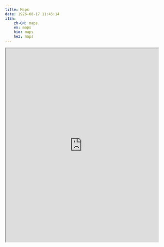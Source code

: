 ```yaml
---
title: Maps
date: 1926-08-17 11:45:14
i18n:
    zh-CN: maps
    en: maps
    hio: maps
    hez: maps
---
```


<iframe src="https://ecs.myxrcrs.cn:1919/" style="width: 100%;height: 40rem;"></iframe>